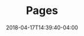 ---
title: "Pages"
date: 2018-04-17T14:39:40-04:00
description: ""
draft: true
tags: []
categories: ['page']
---